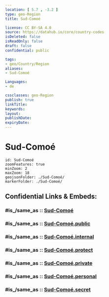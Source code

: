 ```yaml
---
location: [ 5.7 , -3.2 ] 
type: geo-Region
title: Sud-Comoé

license: CC BY-SA 4.0
source: https://datahub.io/core/country-codes
isDeleted: false
isReadOnly: false
draft: false
confidential: public

tags:
- geo/Country/Region
aliases:
- Sud-Comoé

Languages:
- de

cssclasses: geo-Region
publish: true
linkTitle: 
keywords: 
layout: 
publishDate: 
expiryDate: 
---
```


# Sud-Comoé

```leaflet
id: Sud-Comoé
zoomFeatures: true 
minZoom: 2 
maxZoom: 18
geojsonFolder: ./Sud-Comoé/
markerFolder: ./Sud-Comoé/
```


## Confidential Links & Embeds: 

### #is_/same_as :: [Sud-Comoé](/_Standards/Earth/Continent/Africa/Africa~West/Cote_d'ivoire/districts~Ivory-Coast/Comoé/counties~Comoé/Sud-Comoé.md) 

### #is_/same_as :: [Sud-Comoé.public](/_public/Earth/Continent/Africa/Africa~West/Cote_d'ivoire/districts~Ivory-Coast/Comoé/counties~Comoé/Sud-Comoé.public.md) 

### #is_/same_as :: [Sud-Comoé.internal](/_internal/Earth/Continent/Africa/Africa~West/Cote_d'ivoire/districts~Ivory-Coast/Comoé/counties~Comoé/Sud-Comoé.internal.md) 

### #is_/same_as :: [Sud-Comoé.protect](/_protect/Earth/Continent/Africa/Africa~West/Cote_d'ivoire/districts~Ivory-Coast/Comoé/counties~Comoé/Sud-Comoé.protect.md) 

### #is_/same_as :: [Sud-Comoé.private](/_private/Earth/Continent/Africa/Africa~West/Cote_d'ivoire/districts~Ivory-Coast/Comoé/counties~Comoé/Sud-Comoé.private.md) 

### #is_/same_as :: [Sud-Comoé.personal](/_personal/Earth/Continent/Africa/Africa~West/Cote_d'ivoire/districts~Ivory-Coast/Comoé/counties~Comoé/Sud-Comoé.personal.md) 

### #is_/same_as :: [Sud-Comoé.secret](/_secret/Earth/Continent/Africa/Africa~West/Cote_d'ivoire/districts~Ivory-Coast/Comoé/counties~Comoé/Sud-Comoé.secret.md)

